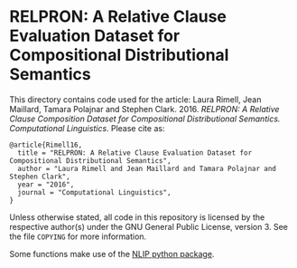 # RELPRON: A Relative Clause Evaluation Dataset for Compositional Distributional Semantics

This directory contains code used for the article: Laura Rimell, Jean Maillard, Tamara Polajnar and Stephen Clark. 2016. *RELPRON: A Relative Clause Composition Dataset for Compositional Distributional Semantics. Computational Linguistics*. Please cite as:

```
@article{Rimell16,
  title = "RELPRON: A Relative Clause Evaluation Dataset for Compositional Distributional Semantics",
  author = "Laura Rimell and Jean Maillard and Tamara Polajnar and Stephen Clark",
  year = "2016",
  journal = "Computational Linguistics",
}
```

Unless otherwise stated, all code in this repository is licensed by the respective author(s) under the GNU General Public License, version 3. See the file `COPYING` for more information.

Some functions make use of the [NLIP python package](https://github.com/jeanm/nlip).
